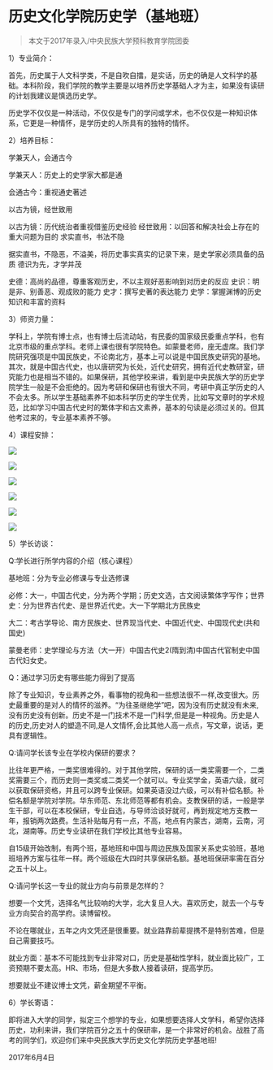 
# 历史文化学院历史学（基地班）  

> 本文于2017年录入/中央民族大学预科教育学院团委  



1）专业简介：

首先，历史属于人文科学类，不是自吹自擂，是实话，历史的确是人文科学的基础。本科阶段，我们学院的教学主要是以培养历史学基础人才为主，如果没有读研的计划我建议是慎选历史学。

历史学不仅仅是一种活动，不仅仅是专门的学问或学术，也不仅仅是一种知识体系，它更是一种情怀，是学历史的人所具有的独特的情怀。



2）培养目标：

学兼天人，会通古今

学兼天人：历史上的史学家大都是通

会通古今：重视通史著述

以古为镜，经世致用

以古为镜：历代统治者重视借鉴历史经验
经世致用：以回答和解决社会上存在的重大问题为目的
求实直书，书法不隐

据实直书，不隐恶，不溢美，将历史事实真实的记录下来，是史学家必须具备的品质
德识为先，才学并茂

史德：高尚的品德，尊重客观历史，不以主观好恶影响到对历史的反应
史识：明是非、别善恶、观成败的能力
史才：撰写史著的表达能力
史学：掌握渊博的历史知识和丰富的资料



3）师资力量：

学科上，学院有博士点，也有博士后流动站，有民委的国家级民委重点学科，也有北京市级的重点学科。老师上课也很有学院特色。如蒙曼老师，座无虚席。我们学院研究强项是中国民族史，不论南北方，基本上可以说是中国民族史研究的基地。其次，就是中国古代史，也以唐研究为长处，近代史研究，拥有近代史教研室，研究能力也是相当不错的。如果保研，其他学校来讲，看到是中央民族大学的历史学院学生一般是不会拒绝的。因为考研和保研也有很大不同，考研中真正学历史的人不会太多。所以学生基础素养不如本科学历史的学生优秀，比如写文章时的学术规范，比如学习中国古代史时的繁体字和古文素养，基本的句读是必须过关的。但其他考过来的，专业基本素养不够。



4）课程安排：

![][0]

![][1]

![][2]

![][3]

![][4]

![][5]

5）学长访谈：

Q:学长进行所学内容的介绍（核心课程）



基地班：分为专业必修课与专业选修课



必修：大一，中国古代史，分为两个学期；历史文选，古文阅读繁体字写作；世界史：分为世界古代史、是世界近代史。大一下学期北方民族史

大二：考古学导论、南方民族史、世界现当代史、中国近代史、中国现代史(共和国史)

蒙曼老师：史学理论与方法（大一开）中国古代史2(隋到清)中国古代官制史中国古代妇女史。



Q：通过学习历史有哪些能力得到了提高



除了专业知识，专业素养之外，看事物的视角和一些想法很不一样,改变很大。历史最重要的是对人的情怀的滋养。“为往圣继绝学”吧，因为没有历史就没有未来,没有历史没有创新。历史不是一门技术不是一门科学,但是是一种视角。历史是人的历史,历史对人的塑造不同,是人文情怀,会比其他人高一点点，写文章，说话，更具有逻辑性。



Q:请问学长该专业在学校内保研的要求？



比往年更严格，一类奖很难得的。对于其他学院，保研的话一类奖需要一个，二类奖需要三个，而历史则一类奖或二类奖一个就可以。专业奖学金，英语六级，就可以获取保研资格，并且可以跨专业保研。如果英语没过六级，可以有补偿名额。补偿名额是学院对学院。华东师范、东北师范等都有机会。支教保研的话，一般是学生干部，可以在本校保研，专业自选，与导师洽谈好就可，再到规定地方支教一年，报销两次路费。生活补贴每月有一点，不高，地点有内蒙古，湖南，云南，河北，湖南等。历史专业读研在我们学校比其他专业容易。

自15级开始改制，有两个班，基地班和中国与周边民族及国家关系史实验班，基地班培养方案与往年一样。两个班级在大四时共享保研名额。基地班保研率需在百分之五十以上。



Q:请问学长这一专业的就业方向与前景是怎样的？



想要一个文凭，选择名气比较响的大学，北大复旦人大。喜欢历史，就去一个与专业方向契合的高学府。读博留校。

不论在哪就业，五年之内文凭还是很重要。就业路靠前辈提携不是特别苦难，但是自己需要技巧。

就业方面：基本不可能找到专业非常对口，历史是基础性学科，就业面比较广，工资预期不要太高。HR、市场，但是大多数人接着读研，提高学历。

想要就业不建议博士文凭，薪金期望不平衡。



6）学长寄语：

即将进入大学的同学，拟定三个想学的专业，如果想要选择人文学科，希望你选择历史，功利来讲，我们学院百分之五十的保研率，是一个非常好的机会。战胜了高考的同学们，欢迎你们来中央民族大学历史文化学院历史学基地班!





2017年6月4日



[0]://pic.kuaizhan.com/g1/M01/CB/71/wKjmqVk0JMmAbNyiAAD3V6yOzd03532273
[1]://pic.kuaizhan.com/g1/M01/A8/38/CgpQU1k0JMqAAMV3AAEXvhm88Sg8705170
[2]://pic.kuaizhan.com/g1/M00/CB/71/wKjmqVk0JMqAGx9SAAExE1O9zsc8184854
[3]://pic.kuaizhan.com/g1/M00/A8/38/CgpQU1k0JMqACoxmAAESopG8KNg5217829
[4]://pic.kuaizhan.com/g1/M01/CB/71/wKjmqVk0JMuAMNcAAADuKGd_kEg8003449
[5]://pic.kuaizhan.com/g1/M01/A8/38/CgpQU1k0JMuARyz-AAC8qKmBrmw5297381
